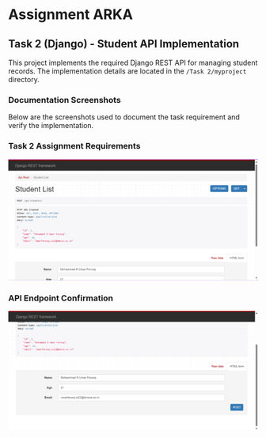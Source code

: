 # Assignment ARKA

## Task 2 (Django) - Student API Implementation

This project implements the required Django REST API for managing student records. The implementation details are located in the `/Task 2/myproject` directory.

### Documentation Screenshots

Below are the screenshots used to document the task requirement and verify the implementation.

### Task 2 Assignment Requirements
<img src="Screenshot%202025-10-28%20183227.png" alt="Task 2 Assignment Requirements" style="max-width: 100%;">

### API Endpoint Confirmation
<img src="Screenshot%202025-10-28%20183238.png" alt="API Endpoint Confirmation" style="max-width: 100%;">
